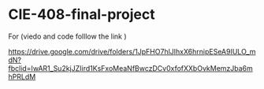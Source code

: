 # CIE-408-final-project

For (viedo and code folllow the link )

https://drive.google.com/drive/folders/1JpFHO7hlJIhxX6hrnipESeA9IULO_mdN?fbclid=IwAR1_Su2kjJZIird1KsFxoMeaNfBwczDCv0xfofXXbOvkMemzJba6mhPRLdM

